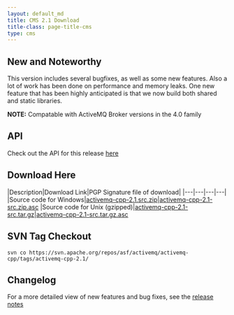 ```yaml
---
layout: default_md
title: CMS 2.1 Download
title-class: page-title-cms
type: cms
---
```


New and Noteworthy
------------------

This version includes several bugfixes, as well as some new features. Also a lot of work has been done on performance and memory leaks. One new feature that has been highly anticipated is that we now build both shared and static libraries.

**NOTE:** Compatable with ActiveMQ Broker versions in the 4.0 family

API
---

Check out the API for this release [here](../api_docs/activemqcpp-2.1)

Download Here
-------------

|Description|Download Link|PGP Signature file of download|
|---|---|---|---|
|Source code for Windows|[activemq-cpp-2.1.src.zip](http://archive.apache.org/dist/activemq/activemq-cpp/source/activemq-cpp-2.1-src.zip)|[activemq-cpp-2.1-src.zip.asc](http://archive.apache.org/dist/activemq/activemq-cpp/source/activemq-cpp-2.1-src.zip.asc)
|Source code for Unix (gzipped)|[activemq-cpp-2.1-src.tar.gz](http://archive.apache.org/dist/activemq/activemq-cpp/source/activemq-cpp-2.1-src.tar.gz)|[activemq-cpp-2.1-src.tar.gz.asc](http://archive.apache.org/dist/activemq/activemq-cpp/source/activemq-cpp-2.1-src.tar.gz.asc)

SVN Tag Checkout
----------------
```
svn co https://svn.apache.org/repos/asf/activemq/activemq-cpp/tags/activemq-cpp-2.1/
```

Changelog
---------

For a more detailed view of new features and bug fixes, see the [release notes](https://issues.apache.org/jira/secure/ReleaseNote.jspa?projectId=12311207&version=12315645)
